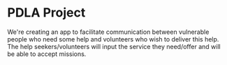 # PDLA Project

We're creating an app to facilitate communication between vulnerable people who need some help and volunteers who wish to deliver this help. 
The help seekers/volunteers will input the service they need/offer and will be able to accept missions.
